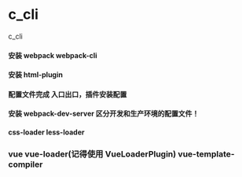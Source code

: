# c_cli

c_cli

#### 安装 webpack webpack-cli

#### 安装 html-plugin

#### 配置文件完成 入口出口，插件安装配置

#### 安装 webpack-dev-server 区分开发和生产环境的配置文件！

#### css-loader less-loader

### vue vue-loader(记得使用 VueLoaderPlugin) vue-template-compiler
